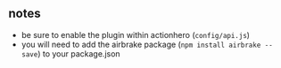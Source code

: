 ## notes
- be sure to enable the plugin within actionhero (`config/api.js`)
- you will need to add the airbrake package (`npm install airbrake --save`) to your package.json